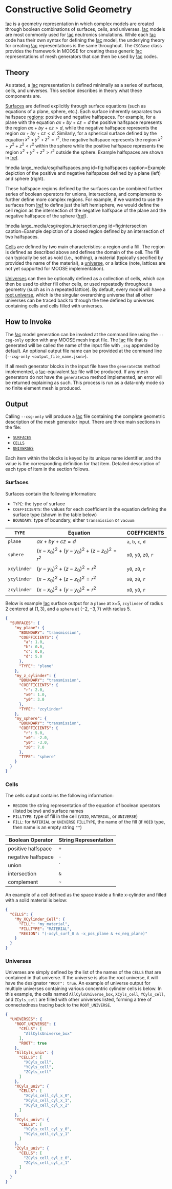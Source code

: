# Constructive Solid Geometry

[!ac](CSG) is a geometry representation in which complex models are created through boolean combinations of surfaces, cells, and universes.
[!ac](CSG) models are most commonly used for [!ac](MC) neutronics simulations.
While each [!ac](MC) code has their own syntax for defining the [!ac](CSG) model, the underlying theory for creating [!ac](CSG) representations is the same throughout.
The `CSGBase` class provides the framework in MOOSE for creating these generic [!ac](CSG) representations of mesh generators that can then be used by [!ac](MC) codes.

## Theory

As stated, a [!ac](CSG) representation is defined minimally as a series of surfaces, cells, and universes.
This section describes in theory what these components are.

[Surfaces](source/csg/CSGBase.md#surfaces) are defined explicitly through surface equations (such as equations of a plane, sphere, etc.).
Each surface inherently separates two halfspace [regions](source/csg/CSGBase.md#regions): positive and negative halfspaces.
For example, for a plane with the equation $ax + by + cz = d$ the positive halfspace represents the region $ax + by + cz > d$, while the negative halfspace represents the region $ax + by + cz < d$. Similarly, for a spherical surface defined by the equation $x^2 + y^2 + z^2 = r^2$, the negative halfspace represents the region $x^2 + y^2 + z^2 < r^2$ within the sphere while the positive halfspace represents the region $x^2 + y^2 + z^2 > r^2$ outside the sphere.
Example halfspaces are shown in [!ref](fig:halfspaces).

!media large_media/csg/halfspaces.png
       id=fig:halfspaces
       caption=Example depiction of the positive and negative halfspaces defined by a plane (left) and sphere (right).

These halfspace regions defined by the surfaces can be combined further series of boolean operators for unions, intersections, and complements to further define more complex regions.
For example, if we wanted to use the surfaces from [!ref](fig:halfspaces) to define just the left hemisphere, we would define the cell region as the intersection of the negative halfspace of the plane and the negative halfspace of the sphere ([!ref](fig:intersection)).

!media large_media/csg/region_intersection.png
       id=fig:intersection
       caption=Example depiction of a closed region defined by an intersection of two halfspaces.

[Cells](source/csg/CSGBase.md#cells) are defined by two main characteristics: a region and a fill.
The region is defined as described above and defines the domain of the cell.
The fill can typically be set as void (i.e., nothing), a material (typically specified by provided the name of the material), a [universe](source/csg/CSGBase.md#universes), or a lattice (note, lattices are not yet supported for MOOSE implementation).

[Universes](source/csg/CSGBase.md#universes) can then be optionally defined as a collection of cells, which can then be used to either fill other cells, or used repeatedly throughout a geometry (such as in a repeated lattice).
By default, every model will have a [root universe](source/csg/CSGBase.md#root-universe), which is the singular overarching universe that all other universes can be traced back to through the tree defined by universes containing cells and cells filled with universes.

## How to Invoke

The [!ac](CSG) model generation can be invoked at the command line using the `--csg-only` option with any MOOSE mesh input file.
The [!ac](JSON) file that is generated will be called the name of the input file with `_csg` appended by default.
An optional output file name can be provided at the command line (`--csg-only <output_file_name.json>`).

If all mesh generator blocks in the input file have the `generateCSG` method implemented, a [!ac](CSG)-equivalent [!ac](JSON) file will be produced.
If any mesh generators do not have the `generateCSG` method implemented, an error will be returned explaining as such.
This process is run as a data-only mode so no finite element mesh is produced.

## Output

Calling `--csg-only` will produce a [!ac](JSON) file containing the complete geometric description of the mesh generator input.
There are three main sections in the file:

- [`SURFACES`](#surfaces)
- [`CELLS`](#cells)
- [`UNIVERSES`](#universes)

Each item within the blocks is keyed by its unique name identifier, and the value is the corresponding definition for that item.
Detailed description of each type of item in the section follows.

### Surfaces

Surfaces contain the following information:

- `TYPE`: the type of surface
- `COEFFICIENTS`: the values for each coefficient in the equation defining the surface type (shown in the table below)
- `BOUNDARY`: type of boundary, either `transmission` or `vacuum`

| `TYPE`      | Equation                                        | COEFFICIENTS          |
|-------------|-------------------------------------------------|-----------------------|
| `plane`     | $ax + by + cz = d$                              | `a`, `b`, `c`, `d`    |
| `sphere`    | $(x - x_0)^2 + (y - y_0)^2 + (z - z_0)^2 = r^2$ | `x0`, `y0`, `z0`, `r` |
| `xcylinder` | $(y - y_0)^2 + (z - z_0)^2 = r^2$               | `y0`, `z0`, `r`       |
| `ycylinder` | $(x - x_0)^2 + (z - z_0)^2 = r^2$               | `x0`, `z0`, `r`       |
| `zcylinder` | $(x - x_0)^2 + (y - y_0)^2 = r^2$               | `x0`, `y0`, `r`       |

Below is example [!ac](JSON) surface output for a `plane` at x=5, `zcylinder` of radius 2 centered at $(1, 3)$, and a `sphere` at $(-2, -3, 7)$ with radius 5.

```json
{
  "SURFACES": {
    "my_plane": {
      "BOUNDARY": "transmission",
      "COEFFICIENTS": {
        "a": 1.0,
        "b": 0.0,
        "c": 0.0,
        "d": 5.0
      },
      "TYPE": "plane"
    },
    "my_z_cylinder": {
      "BOUNDARY": "transmission",
      "COEFFICIENTS": {
        "r": 2.0,
        "x0": 1.0,
        "y0": 3.0
      },
      "TYPE": "zcylinder"
    },
    "my_sphere": {
      "BOUNDARY": "transmission",
      "COEFFICIENTS": {
        "r": 5.0,
        "x0": -2.0,
        "y0": -3.0,
        "z0": 7.0
      },
      "TYPE": "sphere"
    }
  }
}
```

### Cells

The cells output contains the following information:

- `REGION`: the string representation of the equation of boolean operators (listed below) and surface names
- `FILLTYPE`: type of fill in the cell (`VOID`, `MATERIAL`, or `UNIVERSE`)
- `FILL`: for `MATERIAL` or `UNIVERSE` `FILLTYPE`, the name of the fill (if `VOID` type, then name is an empty string `""`)

| Boolean Operator   | String Representation |
|--------------------|-----------------------|
| positive halfspace | `+`                   |
| negative halfspace | `-`                   |
| union              | `|`                   |
| intersection       | `&`                   |
| complement         | `~`                   |

An example of a cell defined as the space inside a finite x-cylinder and filled with a solid material is below:

```json
{
  "CELLS": {
    "My_XCylinder_Cell": {
      "FILL": "my_material",
      "FILLTYPE": "MATERIAL",
      "REGION": "(-xcyl_surf_0 & -x_pos_plane & +x_neg_plane)"
    }
  }
}
```

### Universes

Universes are simply defined by the list of the names of the `CELLS` that are contained in that universe.
If the universe is also the root universe, it will have the designator `"ROOT": true`.
An example of universe output for multiple universes containing various concentric cylinder cells is below.
In this example, the cells named `AllCylsUniverse_box`, `XCyls_cell`, `YCyls_cell`, and `ZCyls_cell` are filled with other universes listed, forming a tree of connectedness tracing back to the `ROOT_UNIVERSE`.

```json
{
  "UNIVERSES": {
    "ROOT_UNIVERSE": {
      "CELLS": [
        "AllCylsUniverse_box"
      ],
      "ROOT": true
    },
    "AllCyls_univ": {
      "CELLS": [
        "XCyls_cell",
        "YCyls_cell",
        "ZCyls_cell"
      ]
    },
    "XCyls_univ": {
      "CELLS": [
        "XCyls_cell_cyl_x_0",
        "XCyls_cell_cyl_x_1",
        "XCyls_cell_cyl_x_2"
      ]
    },
    "YCyls_univ": {
      "CELLS": [
        "YCyls_cell_cyl_y_0",
        "YCyls_cell_cyl_y_1"
      ]
    },
    "ZCyls_univ": {
      "CELLS": [
        "ZCyls_cell_cyl_z_0",
        "ZCyls_cell_cyl_z_1"
      ]
    }
  }
}
```
